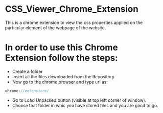 # CSS_Viewer_Chrome_Extension
This is a chrome extension to view the css properties applied on the particular element of the webpage of the website.

# In order to use this Chrome Extension follow the steps:
- Create a folder
- Insert all the files downloaded from the Repository.
- Now go to the chrome browser and type url as:

  
```js
chrome://extensions/
```
- Go to Load Unpacked button (visible at top left corner of window).
- Choose that folder in whic you have stored files and you are good to go.
